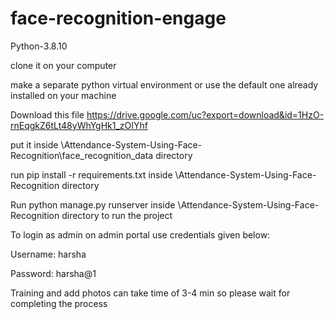 # face-recognition-engage
Python-3.8.10

clone it on your computer

make a separate python virtual environment or use the default one already installed on your machine

Download this file https://drive.google.com/uc?export=download&id=1HzO-rnEqgkZ6tLt48yWhYgHk1_zOIYhf

put it inside \Attendance-System-Using-Face-Recognition\face_recognition_data directory

run pip install -r requirements.txt inside \Attendance-System-Using-Face-Recognition directory

Run python manage.py runserver inside \Attendance-System-Using-Face-Recognition directory to run the project

To login as admin on admin portal use credentials given below:

Username: harsha

Password: harsha@1

Training and add photos can take time of 3-4 min so please wait for completing the process

